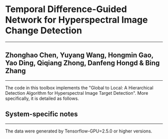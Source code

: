 # Temporal Difference-Guided Network for Hyperspectral Image Change Detection
----------
## Zhonghao Chen, Yuyang Wang, Hongmin Gao, Yao Ding, Qiqiang Zhong, Danfeng Hongd & Bing Zhang
----------
The code in this toolbox implements the "Global to Local: A Hierarchical Detection Algorithm for Hyperspectral Image Target Detection". More specifically, it is detailed as follows.
## System-specific notes
----------
The data were generated by Tensorflow-GPU=2.5.0 or higher versions. 

